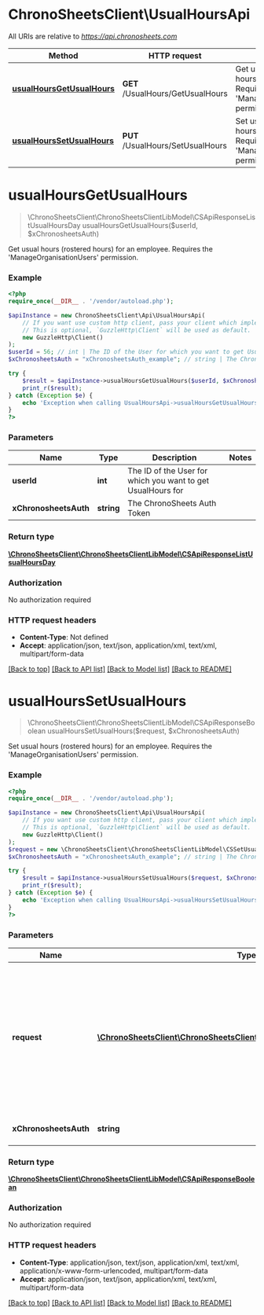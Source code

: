 # ChronoSheetsClient\UsualHoursApi

All URIs are relative to *https://api.chronosheets.com*

Method | HTTP request | Description
------------- | ------------- | -------------
[**usualHoursGetUsualHours**](UsualHoursApi.md#usualHoursGetUsualHours) | **GET** /UsualHours/GetUsualHours | Get usual hours (rostered hours) for an employee.  Requires the &#39;ManageOrganisationUsers&#39; permission.
[**usualHoursSetUsualHours**](UsualHoursApi.md#usualHoursSetUsualHours) | **PUT** /UsualHours/SetUsualHours | Set usual hours (rostered hours) for an employee.  Requires the &#39;ManageOrganisationUsers&#39; permission.


# **usualHoursGetUsualHours**
> \ChronoSheetsClient\ChronoSheetsClientLibModel\CSApiResponseListUsualHoursDay usualHoursGetUsualHours($userId, $xChronosheetsAuth)

Get usual hours (rostered hours) for an employee.  Requires the 'ManageOrganisationUsers' permission.

### Example
```php
<?php
require_once(__DIR__ . '/vendor/autoload.php');

$apiInstance = new ChronoSheetsClient\Api\UsualHoursApi(
    // If you want use custom http client, pass your client which implements `GuzzleHttp\ClientInterface`.
    // This is optional, `GuzzleHttp\Client` will be used as default.
    new GuzzleHttp\Client()
);
$userId = 56; // int | The ID of the User for which you want to get UsualHours for
$xChronosheetsAuth = "xChronosheetsAuth_example"; // string | The ChronoSheets Auth Token

try {
    $result = $apiInstance->usualHoursGetUsualHours($userId, $xChronosheetsAuth);
    print_r($result);
} catch (Exception $e) {
    echo 'Exception when calling UsualHoursApi->usualHoursGetUsualHours: ', $e->getMessage(), PHP_EOL;
}
?>
```

### Parameters

Name | Type | Description  | Notes
------------- | ------------- | ------------- | -------------
 **userId** | **int**| The ID of the User for which you want to get UsualHours for |
 **xChronosheetsAuth** | **string**| The ChronoSheets Auth Token |

### Return type

[**\ChronoSheetsClient\ChronoSheetsClientLibModel\CSApiResponseListUsualHoursDay**](../Model/CSApiResponseListUsualHoursDay.md)

### Authorization

No authorization required

### HTTP request headers

 - **Content-Type**: Not defined
 - **Accept**: application/json, text/json, application/xml, text/xml, multipart/form-data

[[Back to top]](#) [[Back to API list]](../../README.md#documentation-for-api-endpoints) [[Back to Model list]](../../README.md#documentation-for-models) [[Back to README]](../../README.md)

# **usualHoursSetUsualHours**
> \ChronoSheetsClient\ChronoSheetsClientLibModel\CSApiResponseBoolean usualHoursSetUsualHours($request, $xChronosheetsAuth)

Set usual hours (rostered hours) for an employee.  Requires the 'ManageOrganisationUsers' permission.

### Example
```php
<?php
require_once(__DIR__ . '/vendor/autoload.php');

$apiInstance = new ChronoSheetsClient\Api\UsualHoursApi(
    // If you want use custom http client, pass your client which implements `GuzzleHttp\ClientInterface`.
    // This is optional, `GuzzleHttp\Client` will be used as default.
    new GuzzleHttp\Client()
);
$request = new \ChronoSheetsClient\ChronoSheetsClientLibModel\CSSetUsualHoursRequest(); // \ChronoSheetsClient\ChronoSheetsClientLibModel\CSSetUsualHoursRequest | A Set UsualHours Request object containing updated data.  Make sure to specify the Day types in the request object so that ChronoSheets knows which Days to update
$xChronosheetsAuth = "xChronosheetsAuth_example"; // string | The ChronoSheets Auth Token

try {
    $result = $apiInstance->usualHoursSetUsualHours($request, $xChronosheetsAuth);
    print_r($result);
} catch (Exception $e) {
    echo 'Exception when calling UsualHoursApi->usualHoursSetUsualHours: ', $e->getMessage(), PHP_EOL;
}
?>
```

### Parameters

Name | Type | Description  | Notes
------------- | ------------- | ------------- | -------------
 **request** | [**\ChronoSheetsClient\ChronoSheetsClientLibModel\CSSetUsualHoursRequest**](../Model/CSSetUsualHoursRequest.md)| A Set UsualHours Request object containing updated data.  Make sure to specify the Day types in the request object so that ChronoSheets knows which Days to update |
 **xChronosheetsAuth** | **string**| The ChronoSheets Auth Token |

### Return type

[**\ChronoSheetsClient\ChronoSheetsClientLibModel\CSApiResponseBoolean**](../Model/CSApiResponseBoolean.md)

### Authorization

No authorization required

### HTTP request headers

 - **Content-Type**: application/json, text/json, application/xml, text/xml, application/x-www-form-urlencoded, multipart/form-data
 - **Accept**: application/json, text/json, application/xml, text/xml, multipart/form-data

[[Back to top]](#) [[Back to API list]](../../README.md#documentation-for-api-endpoints) [[Back to Model list]](../../README.md#documentation-for-models) [[Back to README]](../../README.md)

